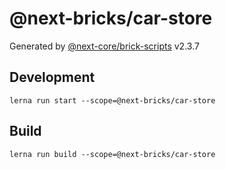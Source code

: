 # @next-bricks/car-store

Generated by [@next-core/brick-scripts] v2.3.7

## Development

`lerna run start --scope=@next-bricks/car-store`

## Build

`lerna run build --scope=@next-bricks/car-store`

[@next-core/brick-scripts]: https://github.com/easyops-cn/next-core/tree/master/packages/brick-scripts
